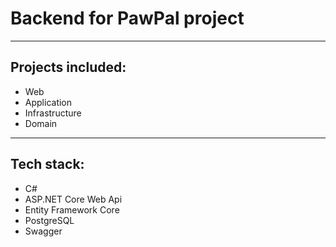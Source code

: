 # Backend for PawPal project

---

## Projects included:
- Web
- Application
- Infrastructure
- Domain

---

## Tech stack:
- C#
- ASP.NET Core Web Api
- Entity Framework Core
- PostgreSQL
- Swagger